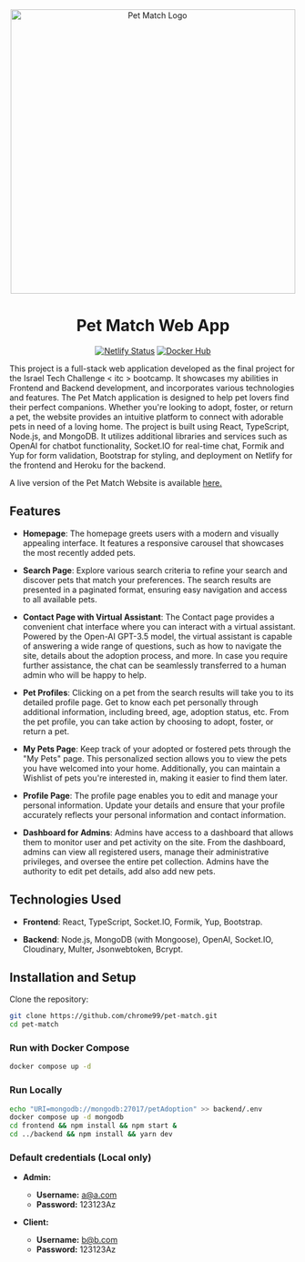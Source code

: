 <div align="center">
  <img src="https://github.com/user-attachments/assets/de90a6f8-f43c-4e8f-bbb3-0caea89f266e" alt="Pet Match Logo" width="500" />
  <h1>Pet Match Web App</h1>
  
  [![Netlify Status](https://api.netlify.com/api/v1/badges/4bb04b6d-881a-4666-9dfc-f4a08562babe/deploy-status)](https://pet-match-app.netlify.app/)
  [![Docker Hub](https://img.shields.io/docker/image-size/chrome99/pet-match/frontend?label=Docker%20Hub&color=green)](https://hub.docker.com/repository/docker/chrome99/pet-match/general)

</div>

This project is a full-stack web application developed as the final project for the Israel Tech Challenge < itc > bootcamp. It showcases my abilities in Frontend and Backend development, and incorporates various technologies and features. The Pet Match application is designed to help pet lovers find their perfect companions. Whether you're looking to adopt, foster, or return a pet, the website provides an intuitive platform to connect with adorable pets in need of a loving home. The project is built using React, TypeScript, Node.js, and MongoDB. It utilizes additional libraries and services such as OpenAI for chatbot functionality, Socket.IO for real-time chat, Formik and Yup for form validation, Bootstrap for styling, and deployment on Netlify for the frontend and Heroku for the backend.

A live version of the Pet Match Website is available [here.](https://pet-match-app.netlify.app/)

## Features

- **Homepage**: The homepage greets users with a modern and visually appealing interface. It features a responsive carousel that showcases the most recently added pets.

- **Search Page**: Explore various search criteria to refine your search and discover pets that match your preferences. The search results are presented in a paginated format, ensuring easy navigation and access to all available pets.

- **Contact Page with Virtual Assistant**: The Contact page provides a convenient chat interface where you can interact with a virtual assistant. Powered by the Open-AI GPT-3.5 model, the virtual assistant is capable of answering a wide range of questions, such as how to navigate the site, details about the adoption process, and more. In case you require further assistance, the chat can be seamlessly transferred to a human admin who will be happy to help.

- **Pet Profiles**: Clicking on a pet from the search results will take you to its detailed profile page. Get to know each pet personally through additional information, including breed, age, adoption status, etc. From the pet profile, you can take action by choosing to adopt, foster, or return a pet.

- **My Pets Page**: Keep track of your adopted or fostered pets through the "My Pets" page. This personalized section allows you to view the pets you have welcomed into your home. Additionally, you can maintain a Wishlist of pets you're interested in, making it easier to find them later.

- **Profile Page**: The profile page enables you to edit and manage your personal information. Update your details and ensure that your profile accurately reflects your personal information and contact information.

- **Dashboard for Admins**: Admins have access to a dashboard that allows them to monitor user and pet activity on the site. From the dashboard, admins can view all registered users, manage their administrative privileges, and oversee the entire pet collection. Admins have the authority to edit pet details, add also add new pets.

## Technologies Used

- **Frontend**: React, TypeScript, Socket.IO, Formik, Yup, Bootstrap.

- **Backend**: Node.js, MongoDB (with Mongoose), OpenAI, Socket.IO, Cloudinary, Multer, Jsonwebtoken, Bcrypt.

## Installation and Setup

Clone the repository:

```sh
git clone https://github.com/chrome99/pet-match.git
cd pet-match
```

### Run with Docker Compose

```sh
docker compose up -d
```

### Run Locally

```sh
echo "URI=mongodb://mongodb:27017/petAdoption" >> backend/.env
docker compose up -d mongodb
cd frontend && npm install && npm start &
cd ../backend && npm install && yarn dev
```

### Default credentials (Local only)

- **Admin:**
  - **Username:** a@a.com
  - **Password:** 123123Az

- **Client:**
  - **Username:** b@b.com
  - **Password:** 123123Az




